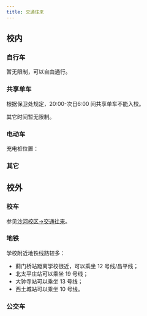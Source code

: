 ```yaml
---
title: 交通往来
---
```


## 校内

### 自行车

暂无限制，可以自由通行。

### 共享单车

根据保卫处规定，20:00-次日6:00 间共享单车不能入校。

其它时间暂无限制。

### 电动车

充电桩位置：

### 其它

## 校外

### 校车

参见[沙河校区->交通往来](/沙河校区/交通往来#校车)。

### 地铁

学校附近地铁线路较多：

- 蓟门桥站距离学校很近，可以乘坐 12 号线/昌平线；
- 北太平庄站可以乘坐 19 号线；
- 大钟寺站可以乘坐 13 号线；
- 西土城站可以乘坐 10 号线。

### 公交车
